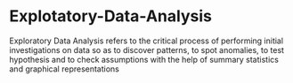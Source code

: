 # Explotatory-Data-Analysis
Exploratory Data Analysis refers to the critical process of performing initial investigations on data so as to discover patterns, to spot anomalies, to test hypothesis and to check assumptions with the help of summary statistics and graphical representations
